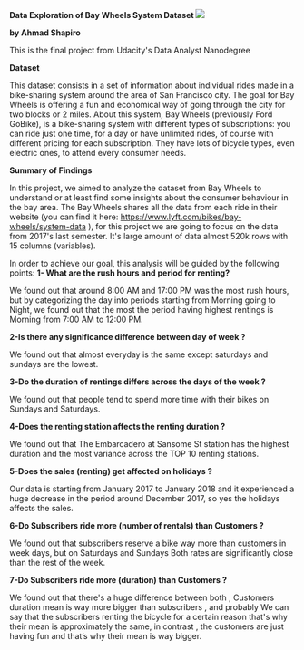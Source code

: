 ﻿**Data Exploration of Bay Wheels System Dataset ![](README.001.png)**

**by Ahmad Shapiro** 

This is the final project from Udacity's Data Analyst Nanodegree 

**Dataset** 

This dataset consists in a set of information about individual rides made in a bike-sharing system around the area of San Francisco city. The goal for Bay Wheels is offering a fun and economical way of going through the city for two blocks or 2 miles. About this system, Bay Wheels (previously Ford GoBike), is a bike-sharing system with different types of subscriptions: you can ride just one time, for a day or have unlimited rides, of course with different pricing for each subscription. They have lots of bicycle types, even electric ones, to attend every consumer needs. 

**Summary of Findings** 

In this project, we aimed to analyze the dataset from Bay Wheels to understand or at least find some insights about the consumer behaviour in the bay area. The Bay Wheels shares all the data from each ride in their website (you can find it here: <https://www.lyft.com/bikes/bay-wheels/system-data> ), for this project we are going to focus on the data from 2017's last semester. It's large amount of data almost 520k rows with 15 columns (variables). 

In order to achieve our goal, this analysis will be guided by the following points:  **1- What are the rush hours and period for renting?**  

We found out that around 8:00 AM and 17:00 PM was the most rush hours, but by categorizing the day into periods starting from Morning going to Night, we found out that the most the period having highest rentings is Morning from 7:00 AM to 12:00 PM.  

**2-Is there any significance difference between day of week ?**  

We found out that almost everyday is the same except saturdays and sundays are the lowest.  

**3-Do the duration of rentings differs across the days of the week ?**  

We found out that people tend to spend more time with their bikes on Sundays and Saturdays.  

**4-Does the renting station affects the renting duration ?**  

We found out that The Embarcadero at Sansome St station has the highest duration and the most variance across the TOP 10 renting stations. 

**5-Does the sales (renting) get affected on holidays ?**  

Our data is starting from January 2017 to January 2018 and it experienced a huge decrease in the period around December 2017, so yes the holidays affects the sales.  

**6-Do Subscribers ride more (number of rentals) than Customers ?**  

We found out that subscribers reserve a bike way more than customers in week days, but on Saturdays and Sundays Both rates are significantly close than the rest of the week.  

**7-Do Subscribers ride more (duration) than Customers ?**  

We found out that there's a huge difference between both , Customers duration mean is way more bigger than subscribers , and probably We can say that the subscribers renting the bicycle for a certain reason that's why their mean is approximately the same, in contrast , the customers are just having fun and that’s why their mean is way bigger.  
